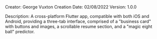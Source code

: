 Creator: George Vuxton
Creation Date: 02/08/2022
Version: 1.0.0

Description: A cross-platform Flutter app, compatible with both iOS and Android, providing a three-tab interface, comprised of a "business card" with buttons and images, a scrollable resume section, and a "magic eight ball" predictor.